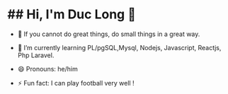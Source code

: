 # ## Hi, I'm Duc Long 👋

- 🔭 If you cannot do great things, do small things in a great way.

- 🌱 I’m currently learning PL/pgSQL,Mysql, Nodejs, Javascript, Reactjs, Php Laravel.
- 😄 Pronouns: he/him
- ⚡ Fun fact: I can play football very well !


